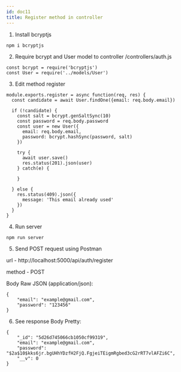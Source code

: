 ```yaml
---
id: doc11
title: Register method in controller
---
```


1. Install bcryptjs
```
npm i bcryptjs
```

2. Require bcrypt and User model to controller /controllers/auth.js
```
const bcrypt = require('bcryptjs')
const User = require('../models/User')
```

3. Edit method register
```
module.exports.register = async function(req, res) {
  const candidate = await User.findOne({email: req.body.email})

  if (!candidate) {
    const salt = bcrypt.genSaltSync(10)
    const password = req.body.password
    const user = new User({
      email: req.body.email,
      password: bcrypt.hashSync(password, salt)
    })

    try {
      await user.save()
      res.status(201).json(user)
    } catch(e) {
      
    }

  } else {
    res.status(409).json({
      message: 'This email already used'
    })
  }
}
```

4. Run server
```
npm run server
```

5. Send POST request using Postman

url - http://localhost:5000/api/auth/register

method - POST

Body Raw JSON (application/json):
```
{
    "email": "example@gmail.com",
    "password": "123456"
}
```

6. See response Body Pretty:
```
{
    "_id": "5d26d745066cb1050cf99319",
    "email": "example@gmail.com",
    "password": "$2a$10$kks6jr.bgUHhYDzfH2FjQ.FgjeiTEigmRgbed3cG2rRT7vlAFZi6C",
    "__v": 0
}
```